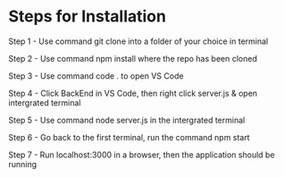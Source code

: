 # Steps for Installation

Step 1 - Use command git clone into a folder of your choice in terminal

Step 2 - Use command npm install where the repo has been cloned

Step 3 - Use command code . to open VS Code

Step 4 - Click BackEnd in VS Code, then right click server.js & open intergrated terminal

Step 5 - Use command node server.js in the intergrated terminal

Step 6 - Go back to the first terminal, run the command npm start

Step 7 - Run localhost:3000 in a browser, then the application should be running

